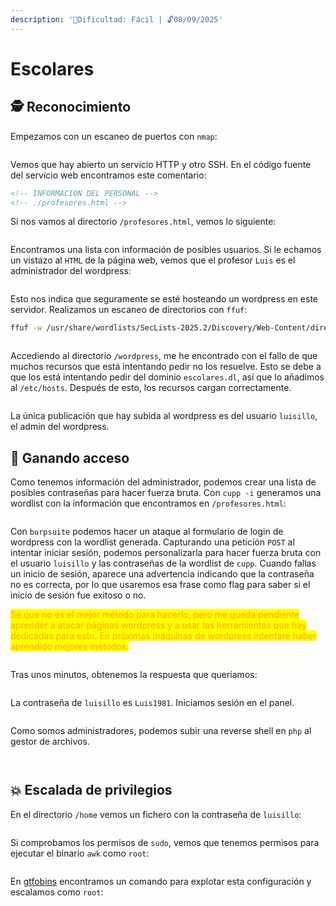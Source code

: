 ```yaml
---
description: '🧠Dificultad: Fácil | 🔓08/09/2025'
---
```


# Escolares

## 🕵️ Reconocimiento

Empezamos con un escaneo de puertos con `nmap`:

<figure><img src="../../.gitbook/assets/image (68).png" alt=""><figcaption></figcaption></figure>

Vemos que hay abierto un servicio HTTP y otro SSH. En el código fuente del servicio web encontramos este comentario:

```html
<!-- INFORMACION DEL PERSONAL -->
<!-- ./profesores.html -->
```

Si nos vamos al directorio `/profesores.html`, vemos lo siguiente:

<figure><img src="../../.gitbook/assets/image (69).png" alt=""><figcaption></figcaption></figure>

Encontramos una lista con información de posibles usuarios. Si le echamos un vistazo al `HTML` de la página web, vemos que el profesor `Luis` es el administrador del wordpress:

<figure><img src="../../.gitbook/assets/image (70).png" alt=""><figcaption></figcaption></figure>

Esto nos indica que seguramente se esté hosteando un wordpress en este servidor. Realizamos un escaneo de directorios con `ffuf`:

```bash
ffuf -w /usr/share/wordlists/SecLists-2025.2/Discovery/Web-Content/directory-list-lowercase-2.3-medium.txt:FUZZ -u http://$IPTARGET/FUZZ -e .html,.php,.txt,.xml,.js
```

<figure><img src="../../.gitbook/assets/image (71).png" alt=""><figcaption></figcaption></figure>

Accediendo al directorio `/wordpress`, me he encontrado con el fallo de que muchos recursos que está intentando pedir no los resuelve. Esto se debe a que los está intentando pedir del dominio `escolares.dl`, así que lo añadimos al `/etc/hosts`. Después de esto, los recursos cargan correctamente.

<figure><img src="../../.gitbook/assets/image (67).png" alt=""><figcaption></figcaption></figure>

La única publicación que hay subida al wordpress es del usuario `luisillo`, el admin del wordpress.

## 🚪 Ganando acceso

Como tenemos información del administrador, podemos crear una lista de posibles contraseñas para hacer fuerza bruta. Con `cupp -i` generamos una wordlist con la información que encontramos en `/profesores.html`:

<figure><img src="../../.gitbook/assets/image (72).png" alt=""><figcaption></figcaption></figure>

Con `burpsuite` podemos hacer un ataque al formulario de login de wordpress con la wordlist generada. Capturando una petición `POST` al intentar iniciar sesión, podemos personalizarla para hacer fuerza bruta con el usuario `luisillo` y las contraseñas de la wordlist de `cupp`. Cuando fallas un inicio de sesión, aparece una advertencia indicando que la contraseña no es correcta, por lo que usaremos esa frase como flag para saber si el inicio de sesión fue exitoso o no.

<mark style="color:orange;">Sé que no es el mejor método para hacerlo, pero me queda pendiente aprender a atacar páginas wordpress y a usar las herramientas que hay dedicadas para esto. En próximas máquinas de wordpress intentaré haber aprendido mejores métodos.</mark>

<figure><img src="../../.gitbook/assets/image (73).png" alt=""><figcaption></figcaption></figure>

Tras unos minutos, obtenemos la respuesta que queríamos:

<figure><img src="../../.gitbook/assets/image (74).png" alt=""><figcaption></figcaption></figure>

La contraseña de `luisillo` es `Luis1981`. Iniciamos sesión en el panel.

<figure><img src="../../.gitbook/assets/image (75).png" alt=""><figcaption></figcaption></figure>

Como somos administradores, podemos subir una reverse shell en `php` al gestor de archivos.

<figure><img src="../../.gitbook/assets/image (77).png" alt=""><figcaption></figcaption></figure>

<figure><img src="../../.gitbook/assets/image (76).png" alt=""><figcaption></figcaption></figure>

## 💥 Escalada de privilegios

En el directorio `/home` vemos un fichero con la contraseña de `luisillo`:

<figure><img src="../../.gitbook/assets/image (78).png" alt=""><figcaption></figcaption></figure>

Si comprobamos los permisos de `sudo`, vemos que tenemos permisos para ejecutar el binario `awk` como `root`:

<figure><img src="../../.gitbook/assets/image (79).png" alt=""><figcaption></figcaption></figure>

En [gtfobins](https://gtfobins.github.io/) encontramos un comando para explotar esta configuración y escalamos como `root`:

<figure><img src="../../.gitbook/assets/image (80).png" alt=""><figcaption></figcaption></figure>
